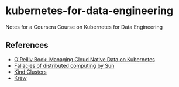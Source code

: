 # kubernetes-for-data-engineering
Notes for a Coursera Course on Kubernetes for Data Engineering


## References
* [O'Reilly Book: Managing Cloud Native Data on Kubernetes](https://learning.oreilly.com/library/view/managing-cloud-native/9781098111380/)
* [Fallacies of distributed computing by Sun](https://en.wikipedia.org/wiki/Fallacies_of_distributed_computing)
* [Kind Clusters](https://kind.sigs.k8s.io/docs/user/quick-start/#configuring-your-kind-cluster)
* [Krew](https://github.com/kubernetes-sigs/krew/)

